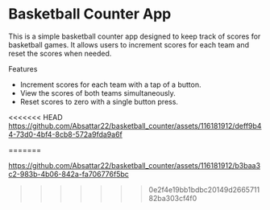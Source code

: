 # Basketball Counter App
This is a simple basketball counter app designed to keep track of scores for basketball games. It allows users to increment scores for each team and reset the scores when needed.

Features
- Increment scores for each team with a tap of a button.
- View the scores of both teams simultaneously.
- Reset scores to zero with a single button press.

<<<<<<< HEAD
https://github.com/Absattar22/basketball_counter/assets/116181912/deff9b44-73d0-4bf4-8cb8-572a9fda9a6f

=======

https://github.com/Absattar22/basketball_counter/assets/116181912/b3baa3c2-983b-4b06-842a-fa706776f5bc




>>>>>>> 0e2f4e19bb1bdbc20149d266571182ba303cf4f0
